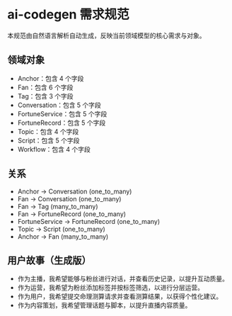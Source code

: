 # ai-codegen 需求规范

本规范由自然语言解析自动生成，反映当前领域模型的核心需求与对象。

## 领域对象
- Anchor：包含 4 个字段
- Fan：包含 6 个字段
- Tag：包含 3 个字段
- Conversation：包含 5 个字段
- FortuneService：包含 5 个字段
- FortuneRecord：包含 5 个字段
- Topic：包含 4 个字段
- Script：包含 5 个字段
- Workflow：包含 4 个字段

## 关系
- Anchor -> Conversation (one_to_many)
- Fan -> Conversation (one_to_many)
- Fan -> Tag (many_to_many)
- Fan -> FortuneRecord (one_to_many)
- FortuneService -> FortuneRecord (one_to_many)
- Topic -> Script (one_to_many)
- Anchor -> Fan (many_to_many)

## 用户故事（生成版）
- 作为主播，我希望能够与粉丝进行对话，并查看历史记录，以提升互动质量。
- 作为运营，我希望为粉丝添加标签并按标签筛选，以进行分层运营。
- 作为用户，我希望提交命理测算请求并查看测算结果，以获得个性化建议。
- 作为内容策划，我希望管理话题与脚本，以提升直播内容质量。
